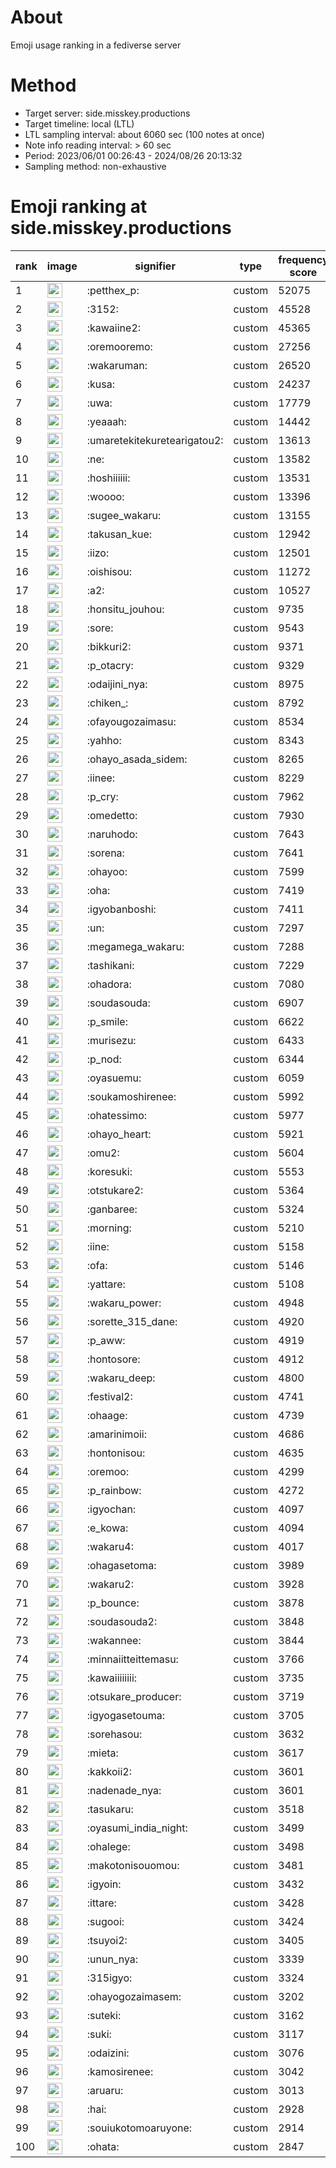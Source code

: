 # About
Emoji usage ranking in a fediverse server

# Method
- Target server: side.misskey.productions
- Target timeline: local (LTL)
- LTL sampling interval: about 6060 sec (100 notes at once)
- Note info reading interval: > 60 sec
- Period: 2023/06/01 00:26:43 - 2024/08/26 20:13:32 
- Sampling method: non-exhaustive

# Emoji ranking at side.misskey.productions

|rank|image|signifier|type|frequency score|
|----|----|----|----|----|
|1|<img height="24" src="https://side.misskey.productions/emoji/petthex_p.webp">|:petthex_p:|custom|52075|
|2|<img height="24" src="https://side.misskey.productions/emoji/3152.webp">|:3152:|custom|45528|
|3|<img height="24" src="https://side.misskey.productions/emoji/kawaiine2.webp">|:kawaiine2:|custom|45365|
|4|<img height="24" src="https://side.misskey.productions/emoji/oremooremo.webp">|:oremooremo:|custom|27256|
|5|<img height="24" src="https://side.misskey.productions/emoji/wakaruman.webp">|:wakaruman:|custom|26520|
|6|<img height="24" src="https://side.misskey.productions/emoji/kusa.webp">|:kusa:|custom|24237|
|7|<img height="24" src="https://side.misskey.productions/emoji/uwa.webp">|:uwa:|custom|17779|
|8|<img height="24" src="https://side.misskey.productions/emoji/yeaaah.webp">|:yeaaah:|custom|14442|
|9|<img height="24" src="https://side.misskey.productions/emoji/umaretekitekuretearigatou2.webp">|:umaretekitekuretearigatou2:|custom|13613|
|10|<img height="24" src="https://side.misskey.productions/emoji/ne.webp">|:ne:|custom|13582|
|11|<img height="24" src="https://side.misskey.productions/emoji/hoshiiiiii.webp">|:hoshiiiiii:|custom|13531|
|12|<img height="24" src="https://side.misskey.productions/emoji/woooo.webp">|:woooo:|custom|13396|
|13|<img height="24" src="https://side.misskey.productions/emoji/sugee_wakaru.webp">|:sugee_wakaru:|custom|13155|
|14|<img height="24" src="https://side.misskey.productions/emoji/takusan_kue.webp">|:takusan_kue:|custom|12942|
|15|<img height="24" src="https://side.misskey.productions/emoji/iizo.webp">|:iizo:|custom|12501|
|16|<img height="24" src="https://side.misskey.productions/emoji/oishisou.webp">|:oishisou:|custom|11272|
|17|<img height="24" src="https://side.misskey.productions/emoji/a2.webp">|:a2:|custom|10527|
|18|<img height="24" src="https://side.misskey.productions/emoji/honsitu_jouhou.webp">|:honsitu_jouhou:|custom|9735|
|19|<img height="24" src="https://side.misskey.productions/emoji/sore.webp">|:sore:|custom|9543|
|20|<img height="24" src="https://side.misskey.productions/emoji/bikkuri2.webp">|:bikkuri2:|custom|9371|
|21|<img height="24" src="https://side.misskey.productions/emoji/p_otacry.webp">|:p_otacry:|custom|9329|
|22|<img height="24" src="https://side.misskey.productions/emoji/odaijini_nya.webp">|:odaijini_nya:|custom|8975|
|23|<img height="24" src="https://side.misskey.productions/emoji/chiken_.webp">|:chiken_:|custom|8792|
|24|<img height="24" src="https://side.misskey.productions/emoji/ofayougozaimasu.webp">|:ofayougozaimasu:|custom|8534|
|25|<img height="24" src="https://side.misskey.productions/emoji/yahho.webp">|:yahho:|custom|8343|
|26|<img height="24" src="https://side.misskey.productions/emoji/ohayo_asada_sidem.webp">|:ohayo_asada_sidem:|custom|8265|
|27|<img height="24" src="https://side.misskey.productions/emoji/iinee.webp">|:iinee:|custom|8229|
|28|<img height="24" src="https://side.misskey.productions/emoji/p_cry.webp">|:p_cry:|custom|7962|
|29|<img height="24" src="https://side.misskey.productions/emoji/omedetto.webp">|:omedetto:|custom|7930|
|30|<img height="24" src="https://side.misskey.productions/emoji/naruhodo.webp">|:naruhodo:|custom|7643|
|31|<img height="24" src="https://side.misskey.productions/emoji/sorena.webp">|:sorena:|custom|7641|
|32|<img height="24" src="https://side.misskey.productions/emoji/ohayoo.webp">|:ohayoo:|custom|7599|
|33|<img height="24" src="https://side.misskey.productions/emoji/oha.webp">|:oha:|custom|7419|
|34|<img height="24" src="https://side.misskey.productions/emoji/igyobanboshi.webp">|:igyobanboshi:|custom|7411|
|35|<img height="24" src="https://side.misskey.productions/emoji/un.webp">|:un:|custom|7297|
|36|<img height="24" src="https://side.misskey.productions/emoji/megamega_wakaru.webp">|:megamega_wakaru:|custom|7288|
|37|<img height="24" src="https://side.misskey.productions/emoji/tashikani.webp">|:tashikani:|custom|7229|
|38|<img height="24" src="https://side.misskey.productions/emoji/ohadora.webp">|:ohadora:|custom|7080|
|39|<img height="24" src="https://side.misskey.productions/emoji/soudasouda.webp">|:soudasouda:|custom|6907|
|40|<img height="24" src="https://side.misskey.productions/emoji/p_smile.webp">|:p_smile:|custom|6622|
|41|<img height="24" src="https://side.misskey.productions/emoji/murisezu.webp">|:murisezu:|custom|6433|
|42|<img height="24" src="https://side.misskey.productions/emoji/p_nod.webp">|:p_nod:|custom|6344|
|43|<img height="24" src="https://side.misskey.productions/emoji/oyasuemu.webp">|:oyasuemu:|custom|6059|
|44|<img height="24" src="https://side.misskey.productions/emoji/soukamoshirenee.webp">|:soukamoshirenee:|custom|5992|
|45|<img height="24" src="https://side.misskey.productions/emoji/ohatessimo.webp">|:ohatessimo:|custom|5977|
|46|<img height="24" src="https://side.misskey.productions/emoji/ohayo_heart.webp">|:ohayo_heart:|custom|5921|
|47|<img height="24" src="https://side.misskey.productions/emoji/omu2.webp">|:omu2:|custom|5604|
|48|<img height="24" src="https://side.misskey.productions/emoji/koresuki.webp">|:koresuki:|custom|5553|
|49|<img height="24" src="https://side.misskey.productions/emoji/otstukare2.webp">|:otstukare2:|custom|5364|
|50|<img height="24" src="https://side.misskey.productions/emoji/ganbaree.webp">|:ganbaree:|custom|5324|
|51|<img height="24" src="https://side.misskey.productions/emoji/morning.webp">|:morning:|custom|5210|
|52|<img height="24" src="https://side.misskey.productions/emoji/iine.webp">|:iine:|custom|5158|
|53|<img height="24" src="https://side.misskey.productions/emoji/ofa.webp">|:ofa:|custom|5146|
|54|<img height="24" src="https://side.misskey.productions/emoji/yattare.webp">|:yattare:|custom|5108|
|55|<img height="24" src="https://side.misskey.productions/emoji/wakaru_power.webp">|:wakaru_power:|custom|4948|
|56|<img height="24" src="https://side.misskey.productions/emoji/sorette_315_dane.webp">|:sorette_315_dane:|custom|4920|
|57|<img height="24" src="https://side.misskey.productions/emoji/p_aww.webp">|:p_aww:|custom|4919|
|58|<img height="24" src="https://side.misskey.productions/emoji/hontosore.webp">|:hontosore:|custom|4912|
|59|<img height="24" src="https://side.misskey.productions/emoji/wakaru_deep.webp">|:wakaru_deep:|custom|4800|
|60|<img height="24" src="https://side.misskey.productions/emoji/festival2.webp">|:festival2:|custom|4741|
|61|<img height="24" src="https://side.misskey.productions/emoji/ohaage.webp">|:ohaage:|custom|4739|
|62|<img height="24" src="https://side.misskey.productions/emoji/amarinimoii.webp">|:amarinimoii:|custom|4686|
|63|<img height="24" src="https://side.misskey.productions/emoji/hontonisou.webp">|:hontonisou:|custom|4635|
|64|<img height="24" src="https://side.misskey.productions/emoji/oremoo.webp">|:oremoo:|custom|4299|
|65|<img height="24" src="https://side.misskey.productions/emoji/p_rainbow.webp">|:p_rainbow:|custom|4272|
|66|<img height="24" src="https://side.misskey.productions/emoji/igyochan.webp">|:igyochan:|custom|4097|
|67|<img height="24" src="https://side.misskey.productions/emoji/e_kowa.webp">|:e_kowa:|custom|4094|
|68|<img height="24" src="https://side.misskey.productions/emoji/wakaru4.webp">|:wakaru4:|custom|4017|
|69|<img height="24" src="https://side.misskey.productions/emoji/ohagasetoma.webp">|:ohagasetoma:|custom|3989|
|70|<img height="24" src="https://side.misskey.productions/emoji/wakaru2.webp">|:wakaru2:|custom|3928|
|71|<img height="24" src="https://side.misskey.productions/emoji/p_bounce.webp">|:p_bounce:|custom|3878|
|72|<img height="24" src="https://side.misskey.productions/emoji/soudasouda2.webp">|:soudasouda2:|custom|3848|
|73|<img height="24" src="https://side.misskey.productions/emoji/wakannee.webp">|:wakannee:|custom|3844|
|74|<img height="24" src="https://side.misskey.productions/emoji/minnaiitteittemasu.webp">|:minnaiitteittemasu:|custom|3766|
|75|<img height="24" src="https://side.misskey.productions/emoji/kawaiiiiiiii.webp">|:kawaiiiiiiii:|custom|3735|
|76|<img height="24" src="https://side.misskey.productions/emoji/otsukare_producer.webp">|:otsukare_producer:|custom|3719|
|77|<img height="24" src="https://side.misskey.productions/emoji/igyogasetouma.webp">|:igyogasetouma:|custom|3705|
|78|<img height="24" src="https://side.misskey.productions/emoji/sorehasou.webp">|:sorehasou:|custom|3632|
|79|<img height="24" src="https://side.misskey.productions/emoji/mieta.webp">|:mieta:|custom|3617|
|80|<img height="24" src="https://side.misskey.productions/emoji/kakkoii2.webp">|:kakkoii2:|custom|3601|
|81|<img height="24" src="https://side.misskey.productions/emoji/nadenade_nya.webp">|:nadenade_nya:|custom|3601|
|82|<img height="24" src="https://side.misskey.productions/emoji/tasukaru.webp">|:tasukaru:|custom|3518|
|83|<img height="24" src="https://side.misskey.productions/emoji/oyasumi_india_night.webp">|:oyasumi_india_night:|custom|3499|
|84|<img height="24" src="https://side.misskey.productions/emoji/ohalege.webp">|:ohalege:|custom|3498|
|85|<img height="24" src="https://side.misskey.productions/emoji/makotonisouomou.webp">|:makotonisouomou:|custom|3481|
|86|<img height="24" src="https://side.misskey.productions/emoji/igyoin.webp">|:igyoin:|custom|3432|
|87|<img height="24" src="https://side.misskey.productions/emoji/ittare.webp">|:ittare:|custom|3428|
|88|<img height="24" src="https://side.misskey.productions/emoji/sugooi.webp">|:sugooi:|custom|3424|
|89|<img height="24" src="https://side.misskey.productions/emoji/tsuyoi2.webp">|:tsuyoi2:|custom|3405|
|90|<img height="24" src="https://side.misskey.productions/emoji/unun_nya.webp">|:unun_nya:|custom|3339|
|91|<img height="24" src="https://side.misskey.productions/emoji/315igyo.webp">|:315igyo:|custom|3324|
|92|<img height="24" src="https://side.misskey.productions/emoji/ohayogozaimasem.webp">|:ohayogozaimasem:|custom|3202|
|93|<img height="24" src="https://side.misskey.productions/emoji/suteki.webp">|:suteki:|custom|3162|
|94|<img height="24" src="https://side.misskey.productions/emoji/suki.webp">|:suki:|custom|3117|
|95|<img height="24" src="https://side.misskey.productions/emoji/odaizini.webp">|:odaizini:|custom|3076|
|96|<img height="24" src="https://side.misskey.productions/emoji/kamosirenee.webp">|:kamosirenee:|custom|3042|
|97|<img height="24" src="https://side.misskey.productions/emoji/aruaru.webp">|:aruaru:|custom|3013|
|98|<img height="24" src="https://side.misskey.productions/emoji/hai.webp">|:hai:|custom|2928|
|99|<img height="24" src="https://side.misskey.productions/emoji/souiukotomoaruyone.webp">|:souiukotomoaruyone:|custom|2914|
|100|<img height="24" src="https://side.misskey.productions/emoji/ohata.webp">|:ohata:|custom|2847|
